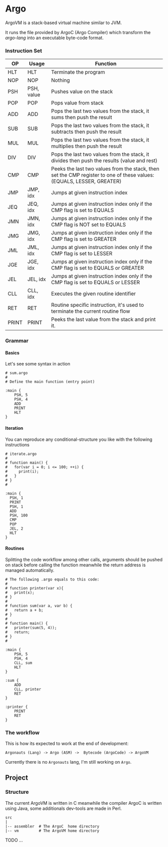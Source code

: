 # Argo

ArgoVM is a stack-based virtual machine similar to JVM.  

It runs the file provided by ArgoC (Argo Compiler) which transform the _argo-lang_ into an executable byte-code format.

### Instruction Set

|  OP   |    Usage    |                                                       Function                                                        |
|-------|-------------|-----------------------------------------------------------------------------------------------------------------------|
| HLT   | HLT         | Terminate the program                                                                                                 |
| NOP   | NOP         | Nothing                                                                                                               |
| PSH   | PSH, value  | Pushes value on the stack                                                                                             |
| POP   | POP         | Pops value from stack                                                                                                 |
| ADD   | ADD         | Pops the last two values from the stack, it sums then push the result                                                 |
| SUB   | SUB         | Pops the last two values from the stack, it subtracts then push the result                                            |
| MUL   | MUL         | Pops the last two values from the stack, it multiplies then push the result                                           |
| DIV   | DIV         | Pops the last two values from the stack, it divides then push the results (value and rest)                            |
| CMP   | CMP         | Peeks the last two values from the stack, then set the CMP register to one of these values: (EQUALS, LESSER, GREATER) |
| JMP   | JMP, idx    | Jumps at given instruction index                                                                                      |
| JEQ   | JEQ, idx    | Jumps at given instruction index only if the CMP flag is set to EQUALS                                                |
| JMN   | JMN, idx    | Jumps at given instruction index only if the CMP flag is NOT set to EQUALS                                            |
| JMG   | JMG, idx    | Jumps at given instruction index only if the CMP flag is set to GREATER                                               |
| JML   | JML, idx    | Jumps at given instruction index only if the CMP flag is set to LESSER                                                |
| JGE   | JGE, idx    | Jumps at given instruction index only if the CMP flag is set to EQUALS or GREATER                                     |
| JEL   | JEL, idx    | Jumps at given instruction index only if the CMP flag is set to EQUALS or LESSER                                      |
| CLL   | CLL, idx    | Executes the given routine identifier                                                                                 |
| RET   | RET         | Routine specific instruction, it's used to terminate the current routine flow                                         |
| PRINT | PRINT       | Peeks the last value from the stack and print it.                                                                     |

### Grammar

#### Basics
Let's see some syntax in action

```
# sum.argo
#
# Define the main function (entry point)

:main {
    PSH, 5
    PSH, 4
    ADD
    PRINT
    HLT
}
```
#### Iteration

You can reproduce any conditional-structure you like with the following instructions

```
# iterate.argo
#
# function main() {
#   for(var i = 0; i <= 100; ++i) {
#     print(i); 
#   }
# }
#

:main {
  PSH, 1
  PRINT
  PSH, 1
  ADD
  PSH, 100 
  CMP
  POP
  JEL, 2
  HLT
}
```
#### Routines

Splitting the code workflow among other calls, arguments should be pushed on stack before calling the function meanwhile the return address is managed automatically.

```
# The following .argo equals to this code:
# 
# function printer(var x){
#   print(x);
# }
#
# function sum(var a, var b) {
#   return a + b;
# }
#
# function main() {
#   printer(sum(5, 4));
#   return;
# }
#

:main {
    PSH, 5
    PSH, 4 
    CLL, sum 
    HLT
}

:sum {
    ADD
    CLL, printer
    RET
}

:printer {
    PRINT
    RET
}
```

### The workflow

This is how its expected to work at the end of development:

`Argonauts (Lang) -> Argo (ASM) ->  Bytecode (ArgoCode) -> ArgoVM`

Currently there is no `Argonauts` lang, I'm still working on `Argo`.

## Project

### Structure

The current ArgoVM is written in C meanwhile the compiler ArgoC is written using Java, some additionals dev-tools are made in Perl.

```
src
|
|-- assembler  # The ArgoC  home directory
|-- vm         # The ArgoVM home directory

```

TODO ...
